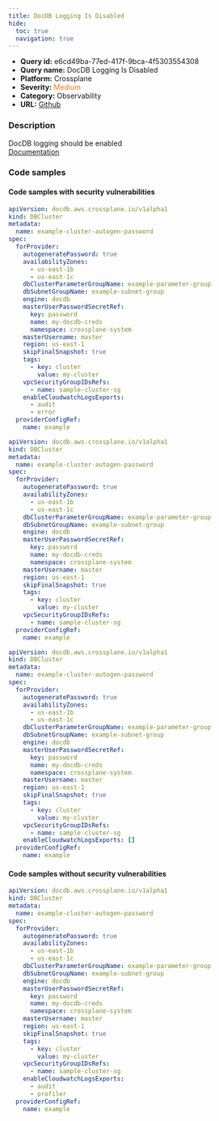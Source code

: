 ```yaml
---
title: DocDB Logging Is Disabled
hide:
  toc: true
  navigation: true
---
```


<style>
  .highlight .hll {
    background-color: #ff171742;
  }
  .md-content {
    max-width: 1100px;
    margin: 0 auto;
  }
</style>

-   **Query id:** e6cd49ba-77ed-417f-9bca-4f5303554308
-   **Query name:** DocDB Logging Is Disabled
-   **Platform:** Crossplane
-   **Severity:** <span style="color:#ff7213">Medium</span>
-   **Category:** Observability
-   **URL:** [Github](https://github.com/Checkmarx/kics/tree/master/assets/queries/crossplane/aws/docdb_logging_disabled)

### Description
DocDB logging should be enabled<br>
[Documentation](https://doc.crds.dev/github.com/crossplane/provider-aws/docdb.aws.crossplane.io/DBCluster/v1alpha1@v0.21.1#status-atProvider-enabledCloudwatchLogsExports)

### Code samples
#### Code samples with security vulnerabilities
```yaml title="Positive test num. 1 - yaml file" hl_lines="26"
apiVersion: docdb.aws.crossplane.io/v1alpha1
kind: DBCluster
metadata:
  name: example-cluster-autogen-password
spec:
  forProvider:
    autogeneratePassword: true
    availabilityZones:
      - us-east-1b
      - us-east-1c
    dbClusterParameterGroupName: example-parameter-group
    dbSubnetGroupName: example-subnet-group
    engine: docdb
    masterUserPasswordSecretRef:
      key: password
      name: my-docdb-creds
      namespace: crossplane-system
    masterUsername: master
    region: us-east-1
    skipFinalSnapshot: true
    tags:
      - key: cluster
        value: my-cluster
    vpcSecurityGroupIDsRefs:
      - name: sample-cluster-sg
    enableCloudwatchLogsExports:
      - audit
      - error
  providerConfigRef:
    name: example
```
```yaml title="Positive test num. 2 - yaml file" hl_lines="6"
apiVersion: docdb.aws.crossplane.io/v1alpha1
kind: DBCluster
metadata:
  name: example-cluster-autogen-password
spec:
  forProvider:
    autogeneratePassword: true
    availabilityZones:
      - us-east-1b
      - us-east-1c
    dbClusterParameterGroupName: example-parameter-group
    dbSubnetGroupName: example-subnet-group
    engine: docdb
    masterUserPasswordSecretRef:
      key: password
      name: my-docdb-creds
      namespace: crossplane-system
    masterUsername: master
    region: us-east-1
    skipFinalSnapshot: true
    tags:
      - key: cluster
        value: my-cluster
    vpcSecurityGroupIDsRefs:
      - name: sample-cluster-sg
  providerConfigRef:
    name: example
```
```yaml title="Positive test num. 3 - yaml file" hl_lines="26"
apiVersion: docdb.aws.crossplane.io/v1alpha1
kind: DBCluster
metadata:
  name: example-cluster-autogen-password
spec:
  forProvider:
    autogeneratePassword: true
    availabilityZones:
      - us-east-1b
      - us-east-1c
    dbClusterParameterGroupName: example-parameter-group
    dbSubnetGroupName: example-subnet-group
    engine: docdb
    masterUserPasswordSecretRef:
      key: password
      name: my-docdb-creds
      namespace: crossplane-system
    masterUsername: master
    region: us-east-1
    skipFinalSnapshot: true
    tags:
      - key: cluster
        value: my-cluster
    vpcSecurityGroupIDsRefs:
      - name: sample-cluster-sg
    enableCloudwatchLogsExports: []
  providerConfigRef:
    name: example
```


#### Code samples without security vulnerabilities
```yaml title="Negative test num. 1 - yaml file"
apiVersion: docdb.aws.crossplane.io/v1alpha1
kind: DBCluster
metadata:
  name: example-cluster-autogen-password
spec:
  forProvider:
    autogeneratePassword: true
    availabilityZones:
      - us-east-1b
      - us-east-1c
    dbClusterParameterGroupName: example-parameter-group
    dbSubnetGroupName: example-subnet-group
    engine: docdb
    masterUserPasswordSecretRef:
      key: password
      name: my-docdb-creds
      namespace: crossplane-system
    masterUsername: master
    region: us-east-1
    skipFinalSnapshot: true
    tags:
      - key: cluster
        value: my-cluster
    vpcSecurityGroupIDsRefs:
      - name: sample-cluster-sg
    enableCloudwatchLogsExports:
      - audit
      - profiler
  providerConfigRef:
    name: example
```
